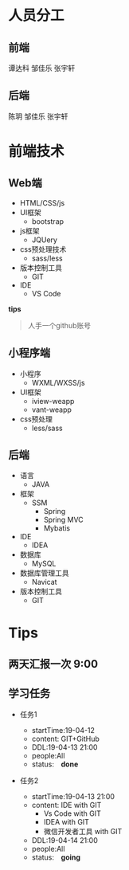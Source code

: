 # 人员分工
## 前端
谭达科  邹佳乐  张宇轩
## 后端
陈玥   邹佳乐 张宇轩

# 前端技术
## Web端
* HTML/CSS/js
* UI框架
  * bootstrap
* js框架
  * JQUery
* css预处理技术
  * sass/less
* 版本控制工具
  * GIT
* IDE
  * VS Code

**tips**
> 人手一个github账号

## 小程序端

* 小程序
  * WXML/WXSS/js
* UI框架
  * iview-weapp
  * vant-weapp
* css预处理
  * less/sass

## 后端
* 语言
  * JAVA
* 框架
  * SSM
    * Spring
    * Spring MVC
    * Mybatis
* IDE
  * IDEA
* 数据库
  * MySQL
* 数据库管理工具
  * Navicat
* 版本控制工具
  * GIT
  
# Tips
## 两天汇报一次 9:00

## 学习任务
* 任务1 
  * startTime:19-04-12
  * content: GIT+GitHub
  * DDL:19-04-13 21:00
  * people:All 
  * status:&emsp;**done**

* 任务2 
  * startTime:19-04-13 21:00
  * content: IDE with GIT
    * Vs Code with GIT
    * IDEA with GIT
    * 微信开发者工具 with GIT
  * DDL:19-04-14 21:00
  * people:All 
  * status:&emsp;**going**

